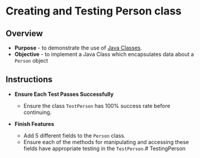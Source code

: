 # Creating and Testing Person class
## Overview
* **Purpose** - to demonstrate the use of [Java Classes](https://docs.oracle.com/javase/tutorial/java/concepts/class.html).
* **Objective** - to implement a Java Class which encapsulates data about a `Person` object 

## Instructions
* **Ensure Each Test Passes Successfully**
    * Ensure the class `TestPerson` has 100% success rate before continuing.
     
* **Finish Features**
    * Add 5 different fields to the `Person` class.
    * Ensure each of the methods for manipulating and accessing these fields have appropriate testing in the `TestPerson`.# TestingPerson
